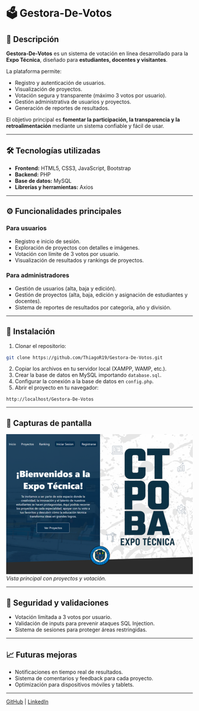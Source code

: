 # 🗳️ Gestora-De-Votos

## 🎯 Descripción

**Gestora-De-Votos** es un sistema de votación en línea desarrollado para la **Expo Técnica**, diseñado para **estudiantes, docentes y visitantes**.

La plataforma permite:

- Registro y autenticación de usuarios.
- Visualización de proyectos.
- Votación segura y transparente (máximo 3 votos por usuario).
- Gestión administrativa de usuarios y proyectos.
- Generación de reportes de resultados.

El objetivo principal es **fomentar la participación, la transparencia y la retroalimentación** mediante un sistema confiable y fácil de usar.

---

## 🛠 Tecnologías utilizadas

- **Frontend:** HTML5, CSS3, JavaScript, Bootstrap
- **Backend:** PHP
- **Base de datos:** MySQL
- **Librerías y herramientas:** Axios

---

## ⚙️ Funcionalidades principales

### Para usuarios
- Registro e inicio de sesión.
- Exploración de proyectos con detalles e imágenes.
- Votación con límite de 3 votos por usuario.
- Visualización de resultados y rankings de proyectos.

### Para administradores
- Gestión de usuarios (alta, baja y edición).
- Gestión de proyectos (alta, baja, edición y asignación de estudiantes y docentes).
- Sistema de reportes de resultados por categoría, año y división.

---

## 🚀 Instalación

1. Clonar el repositorio:
```bash
git clone https://github.com/ThiagoR19/Gestora-De-Votos.git
```
2. Copiar los archivos en tu servidor local (XAMPP, WAMP, etc.).
3. Crear la base de datos en MySQL importando `database.sql`.
4. Configurar la conexión a la base de datos en `config.php`.
5. Abrir el proyecto en tu navegador:
```
http://localhost/Gestora-De-Votos
```

---

## 📸 Capturas de pantalla

![Pantalla de inicio](Imagenes/Home.png)
*Vista principal con proyectos y votación.*

---

## 🔐 Seguridad y validaciones

- Votación limitada a 3 votos por usuario.
- Validación de inputs para prevenir ataques SQL Injection.
- Sistema de sesiones para proteger áreas restringidas.

---

## 📈 Futuras mejoras

- Notificaciones en tiempo real de resultados.
- Sistema de comentarios y feedback para cada proyecto.
- Optimización para dispositivos móviles y tablets.

---

[GitHub](https://github.com/ThiagoR19) | [LinkedIn](#)